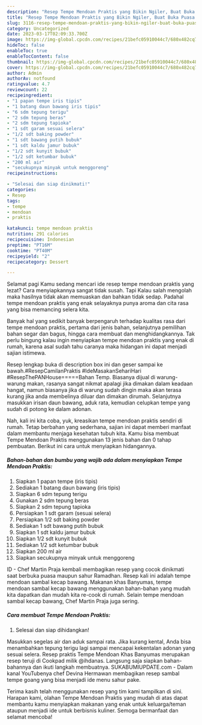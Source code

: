```yaml
---
description: "Resep Tempe Mendoan Praktis yang Bikin Ngiler, Buat Buka Puasa Lezat"
title: "Resep Tempe Mendoan Praktis yang Bikin Ngiler, Buat Buka Puasa Lezat"
slug: 3116-resep-tempe-mendoan-praktis-yang-bikin-ngiler-buat-buka-puasa-lezat
category: Uncategorized
date: 2023-03-17T02:09:33.700Z
image: https://img-global.cpcdn.com/recipes/21befc05910044c7/680x482cq70/tempe-mendoan-praktis-foto-resep-utama.jpg
hideToc: false
enableToc: true
enableTocContent: false
thumbnail: https://img-global.cpcdn.com/recipes/21befc05910044c7/680x482cq70/tempe-mendoan-praktis-foto-resep-utama.jpg
cover: https://img-global.cpcdn.com/recipes/21befc05910044c7/680x482cq70/tempe-mendoan-praktis-foto-resep-utama.jpg
author: Admin
authorAv: notfound
ratingvalue: 4.7
reviewcount: 22
recipeingredient:
- "1 papan tempe iris tipis"
- "1 batang daun bawang iris tipis"
- "6 sdm tepung terigu"
- "2 sdm tepung beras"
- "2 sdm tepung tapioka"
- "1 sdt garam sesuai selera"
- "1/2 sdt baking powder"
- "1 sdt bawang putih bubuk"
- "1 sdt kaldu jamur bubuk"
- "1/2 sdt kunyit bubuk"
- "1/2 sdt ketumbar bubuk"
- "200 ml air"
- "secukupnya minyak untuk menggoreng"
recipeinstructions:

- "Selesai dan siap dinikmati!"
categories:
- Resep
tags:
- tempe
- mendoan
- praktis

katakunci: tempe mendoan praktis 
nutrition: 291 calories
recipecuisine: Indonesian
preptime: "PT16M"
cooktime: "PT40M"
recipeyield: "2"
recipecategory: Dessert

---
```



Selamat pagi Kamu sedang mencari ide resep tempe mendoan praktis yang lezat? Cara menyiapkannya sangat tidak susah. Tapi Kalau salah mengolah maka hasilnya tidak akan memuaskan dan bahkan tidak sedap. Padahal tempe mendoan praktis yang enak selayaknya punya aroma dan cita rasa yang bisa memancing selera kita.


Banyak hal yang sedikit banyak berpengaruh terhadap kualitas rasa dari tempe mendoan praktis, pertama dari jenis bahan, selanjutnya pemilihan bahan segar dan bagus, hingga cara membuat dan menghidangkannya. Tak perlu bingung kalau ingin menyiapkan tempe mendoan praktis yang enak di rumah, karena asal sudah tahu caranya maka hidangan ini dapat menjadi sajian istimewa.

Resep lengkap buka di description box ini dan geser sampai ke bawah.#ResepCamilanPraktis #IdeMasakanSehariHari #ResepThePANHouse=====Bahan Temp. Biasanya dijual di warung-warung makan, rasanya sangat nikmat apalagi jika dimakan dalam keadaan hangat, namun biasanya jika di warung sudah dingin maka akan terasa kurang jika anda membelinya diluar dan dimakan dirumah. Selanjutnya masukkan irisan daun bawang, aduk rata, kemudian celupkan tempe yang sudah di potong ke dalam adonan.


Nah, kali ini kita coba, yuk, kreasikan tempe mendoan praktis sendiri di rumah. Tetap berbahan yang sederhana, sajian ini dapat memberi manfaat dalam membantu menjaga kesehatan tubuh kita. Kamu bisa membuat Tempe Mendoan Praktis menggunakan 13 jenis bahan dan 0 tahap pembuatan. Berikut ini cara untuk menyiapkan hidangannya.

<!--inarticleads1-->

##### Bahan-bahan dan bumbu yang wajib ada dalam menyiapkan Tempe Mendoan Praktis:

1. Siapkan 1 papan tempe (iris tipis)
1. Sediakan 1 batang daun bawang (iris tipis)
1. Siapkan 6 sdm tepung terigu
1. Gunakan 2 sdm tepung beras
1. Siapkan 2 sdm tepung tapioka
1. Persiapkan 1 sdt garam (sesuai selera)
1. Persiapkan 1/2 sdt baking powder
1. Sediakan 1 sdt bawang putih bubuk
1. Siapkan 1 sdt kaldu jamur bubuk
1. Siapkan 1/2 sdt kunyit bubuk
1. Sediakan 1/2 sdt ketumbar bubuk
1. Siapkan 200 ml air
1. Siapkan secukupnya minyak untuk menggoreng


ID - Chef Martin Praja kembali membagikan resep yang cocok dinikmati saat berbuka puasa maupun sahur Ramadhan. Resep kali ini adalah tempe mendoan sambal kecap bawang. Makanan khas Banyumas, tempe mendoan sambal kecap bawang menggunakan bahan-bahan yang mudah kita dapatkan dan mudah kita re-cook di rumah. Selain tempe mendoan sambal kecap bawang, Chef Martin Praja juga sering. 

<!--inarticleads2-->

##### Cara membuat Tempe Mendoan Praktis:


1. Selesai dan siap dihidangkan!

Masukkan segelas air dan aduk sampai rata. Jika kurang kental, Anda bisa menambahkan tepung terigu lagi sampai mencapai kekentalan adonan yang sesuai selera. Resep praktis Tempe Mendoan Khas Banyumas merupakan resep teruji di Cookpad milik @ihdanas. Langsung saja siapkan bahan-bahannya dan ikuti langkah membuatnya. SUKABUMIUPDATE.com - Dalam kanal YouTubenya chef Devina Hermawan membagikan resep sambal tempe goang yang bisa menjadi ide menu sahur pake. 

Terima kasih telah menggunakan resep yang tim kami tampilkan di sini. Harapan kami, olahan Tempe Mendoan Praktis yang mudah di atas dapat membantu kamu menyiapkan makanan yang enak untuk keluarga/teman ataupun menjadi ide untuk berbisnis kuliner. Semoga bermanfaat dan selamat mencoba!

